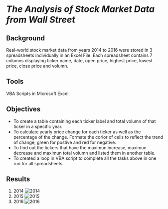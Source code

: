 # **_The Analysis of Stock Market Data from Wall Street_**

## **Background** 
Real-world stock market data from years 2014 to 2016 were stored in 3 spreadsheets individually in an Excel File. Each spreadsheet contains 7 columns displaying ticker name, date, open price, highest price, lowest price, close price and volumn.

## **Tools**
VBA Scripts in Microsoft Excel

## **Objectives**
* To create a table containing each ticker label and total volumn of that ticker in a specific year.
* To calculate yearly price change for each ticker as well as the percentage of the change. Formate the corlor of cells to reflect the trend of change, green for postive and red for negative.
* To find out the tickers that have the maximun increase, maximun decrease and maximun total volumn and listed them in another table.
* To created a loop in VBA script to complete all the tasks above in one run for all spreadsheets.

## **Results**
1. 2014
![2014](https://github.com/hanyang2019/hw2/blob/master/stock%202014.JPG?raw=true)
2. 2015
![2015](https://github.com/hanyang2019/hw2/blob/master/stock%202015.JPG?raw=true)
3. 2016
![2016](https://github.com/hanyang2019/hw2/blob/master/stock%202016.JPG?raw=true)
